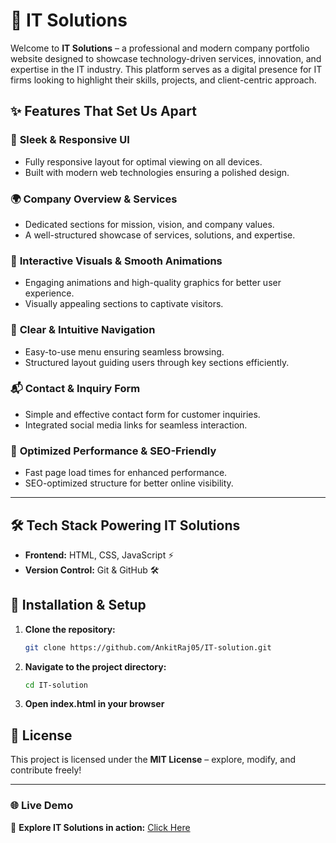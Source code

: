 # 🚀 IT Solutions

Welcome to **IT Solutions** – a professional and modern company portfolio website designed to showcase technology-driven services, innovation, and expertise in the IT industry. This platform serves as a digital presence for IT firms looking to highlight their skills, projects, and client-centric approach.

## ✨ Features That Set Us Apart

### 🎨 **Sleek & Responsive UI**
- Fully responsive layout for optimal viewing on all devices.
- Built with modern web technologies ensuring a polished design.

### 🌍 **Company Overview & Services**
- Dedicated sections for mission, vision, and company values.
- A well-structured showcase of services, solutions, and expertise.

### 📸 **Interactive Visuals & Smooth Animations**
- Engaging animations and high-quality graphics for better user experience.
- Visually appealing sections to captivate visitors.

### 📑 **Clear & Intuitive Navigation**
- Easy-to-use menu ensuring seamless browsing.
- Structured layout guiding users through key sections efficiently.

### 📬 **Contact & Inquiry Form**
- Simple and effective contact form for customer inquiries.
- Integrated social media links for seamless interaction.

### 🚀 **Optimized Performance & SEO-Friendly**
- Fast page load times for enhanced performance.
- SEO-optimized structure for better online visibility.

---

## 🛠 Tech Stack Powering IT Solutions

- **Frontend:** HTML, CSS, JavaScript ⚡
- **Version Control:** Git & GitHub 🛠

## 🔧 Installation & Setup

1. **Clone the repository:**
   ```bash
   git clone https://github.com/AnkitRaj05/IT-solution.git
   ```
2. **Navigate to the project directory:**
   ```bash
   cd IT-solution
   ```
3. **Open index.html in your browser**

## 📜 License
This project is licensed under the **MIT License** – explore, modify, and contribute freely!

---

### 🌐 Live Demo
🚀 **Explore IT Solutions in action:** [Click Here](https://it-solutions.vercel.app/)
